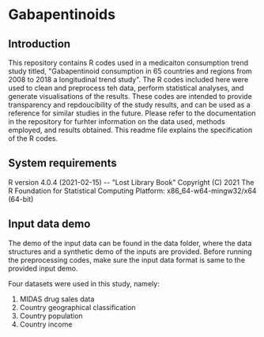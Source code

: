 # Gabapentinoids
## Introduction
This repository contains R codes used in a medicaiton consumption trend study titled, "Gabapentinoid consumption in 65 countries and regions from 2008 to 2018 a longitudinal trend study". The R codes included here were used to clean and preprocess teh data, perform statistical analyses, and generate visualisations of the results. These codes are intended to provide transparency and repdoucibility of the study results, and can be used as a reference for similar studies in the future. Please refer to the documentation in the repository for furhter information on the data used, methods employed, and results obtained. This readme file explains the specification of the R codes. 

## System requirements
R version 4.0.4 (2021-02-15) -- "Lost Library Book"
Copyright (C) 2021 The R Foundation for Statistical Computing
Platform: x86_64-w64-mingw32/x64 (64-bit)

## Input data demo
The demo of the input data can be found in the data folder, where the data structures and a synthetic demo of the inputs are provided. Before running the preprocessing codes, make sure the input data format is same to the provided input demo.

Four datasets were used in this study, namely:
1. MIDAS drug sales data
2. Country geographical classification 
3. Country population
4. Country income
